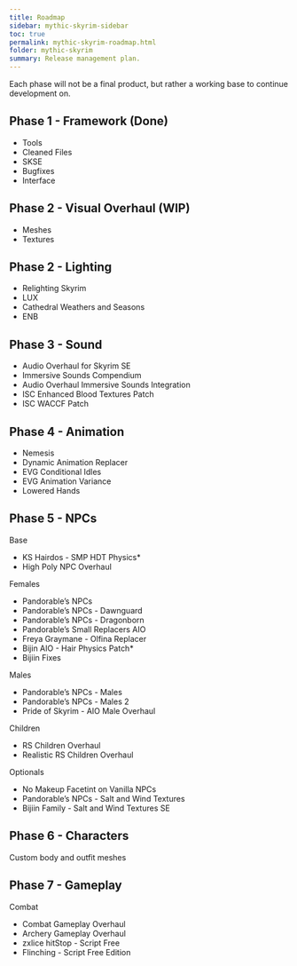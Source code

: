 ```yaml
---
title: Roadmap
sidebar: mythic-skyrim-sidebar
toc: true
permalink: mythic-skyrim-roadmap.html
folder: mythic-skyrim
summary: Release management plan.
---
```


Each phase will not be a final product, but rather a working base to continue development on.


## Phase 1 - Framework (Done)
- Tools
- Cleaned Files
- SKSE
- Bugfixes
- Interface


## Phase 2 - Visual Overhaul (WIP)
- Meshes
- Textures


## Phase 2 - Lighting
- Relighting Skyrim
- LUX
- Cathedral Weathers and Seasons
- ENB


## Phase 3 - Sound
- Audio Overhaul for Skyrim SE
- Immersive Sounds Compendium
- Audio Overhaul Immersive Sounds Integration
- ISC Enhanced Blood Textures Patch
- ISC WACCF Patch


## Phase 4 - Animation
- Nemesis
- Dynamic Animation Replacer
- EVG Conditional Idles
- EVG Animation Variance
- Lowered Hands


## Phase 5 - NPCs
Base
- KS Hairdos - SMP HDT Physics*
- High Poly NPC Overhaul

Females
- Pandorable’s NPCs
- Pandorable’s NPCs - Dawnguard
- Pandorable’s NPCs - Dragonborn
- Pandorable’s Small Replacers AIO
- Freya Graymane -  Olfina Replacer
- Bijin AIO - Hair Physics Patch*
- Bijiin Fixes

Males
- Pandorable’s NPCs - Males
- Pandorable’s NPCs - Males 2
- Pride of Skyrim - AIO Male Overhaul

Children
- RS Children Overhaul
- Realistic RS Children Overhaul

Optionals
- No Makeup Facetint on Vanilla NPCs
- Pandorable’s NPCs - Salt and Wind Textures
- Bijiin Family - Salt and Wind Textures SE


## Phase 6 - Characters
Custom body and outfit meshes


## Phase 7 - Gameplay
Combat
- Combat Gameplay Overhaul
- Archery Gameplay Overhaul
- zxlice hitStop - Script Free
- Flinching - Script Free Edition

